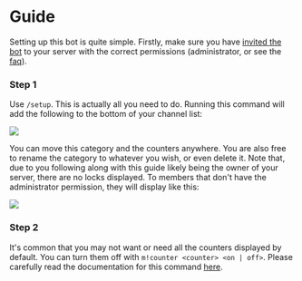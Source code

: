 # Guide

Setting up this bot is quite simple. Firstly, make sure you have [invited the bot](https://membercount.net/invite?from=docs-guide) to your server with the correct permissions (administrator, or see the [faq](faq)).

### Step 1
Use `/setup`. This is actually all you need to do. Running this command will add the following to the bottom of your channel list:

![](https://i.imgur.com/yVlZFsh.png)

You can move this category and the counters anywhere. You are also free to rename the category to whatever you wish, or even delete it.
Note that, due to you following along with this guide likely being the owner of your server, there are no locks displayed.
To members that don't have the administrator permission, they will display like this:

![](https://i.imgur.com/ebEkWBU.png)

### Step 2
It's common that you may not want or need all the counters displayed by default. You can turn them off with `m!counter <counter> <on | off>`.
Please carefully read the documentation for this command [here](commands?id=counter).
